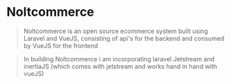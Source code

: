 # Noltcommerce

> Noltcommerce is an open source ecommerce system built using Laravel and VueJS, consisting of api's for the backend and consumed by VueJS for the frontend

> In building Noltcommerce i am incorporating laravel Jetstream and inertiaJS (which comes with jetstream and works hand in hand with vueJS)
